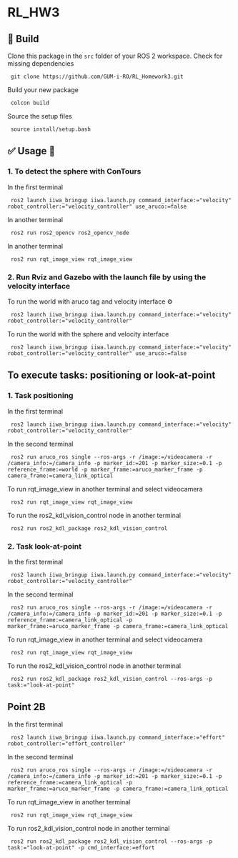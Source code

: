 # RL_HW3

## :hammer: Build

Clone this package in the `src` folder of your ROS 2 workspace. Check for missing dependencies
```
 git clone https://github.com/GUM-i-RO/RL_Homework3.git

```
Build your new package

```
 colcon build
```
Source the setup files

```
 source install/setup.bash
```
## :white_check_mark: Usage 🤖
### 1. To detect the sphere with ConTours
In the first terminal
```
 ros2 launch iiwa_bringup iiwa.launch.py command_interface:="velocity" robot_controller:="velocity_controller" use_aruco:=false
```
In another terminal
```
 ros2 run ros2_opencv ros2_opencv_node 
```
In another terminal
```
 ros2 run rqt_image_view rqt_image_view
```
### 2. Run Rviz and Gazebo with the launch file by using the velocity interface

To run the world with aruco tag and velocity interface
⚙️
```
 ros2 launch iiwa_bringup iiwa.launch.py command_interface:="velocity" robot_controller:="velocity_controller"
```

To run the world with the sphere and velocity interface
```
 ros2 launch iiwa_bringup iiwa.launch.py command_interface:="velocity" robot_controller:="velocity_controller" use_aruco:=false
```

## To execute tasks: positioning or look-at-point
### 1. Task positioning
In the first terminal
```
 ros2 launch iiwa_bringup iiwa.launch.py command_interface:="velocity" robot_controller:="velocity_controller"
```
In the second terminal
```
 ros2 run aruco_ros single --ros-args -r /image:=/videocamera -r /camera_info:=/camera_info -p marker_id:=201 -p marker_size:=0.1 -p reference_frame:=world -p marker_frame:=aruco_marker_frame -p camera_frame:=camera_link_optical
```
To run rqt_image_view in another terminal and select videocamera
```
 ros2 run rqt_image_view rqt_image_view
```
To run the ros2_kdl_vision_control node in another terminal
```
 ros2 run ros2_kdl_package ros2_kdl_vision_control
```
### 2. Task look-at-point
In the first terminal
```
 ros2 launch iiwa_bringup iiwa.launch.py command_interface:="velocity" robot_controller:="velocity_controller"
```
In the second terminal
```
 ros2 run aruco_ros single --ros-args -r /image:=/videocamera -r /camera_info:=/camera_info -p marker_id:=201 -p marker_size:=0.1 -p reference_frame:=camera_link_optical -p marker_frame:=aruco_marker_frame -p camera_frame:=camera_link_optical
```
To run rqt_image_view in another terminal and select videocamera
```
 ros2 run rqt_image_view rqt_image_view
```
To run the ros2_kdl_vision_control node in another terminal
```
 ros2 run ros2_kdl_package ros2_kdl_vision_control --ros-args -p task:="look-at-point"
```
## Point 2B
In the first terminal
```
 ros2 launch iiwa_bringup iiwa.launch.py command_interface:="effort" robot_controller:="effort_controller"
```
In the second terminal
```
 ros2 run aruco_ros single --ros-args -r /image:=/videocamera -r /camera_info:=/camera_info -p marker_id:=201 -p marker_size:=0.1 -p reference_frame:=camera_link_optical -p marker_frame:=aruco_marker_frame -p camera_frame:=camera_link_optical
```
To run rqt_image_view in another terminal
```
 ros2 run rqt_image_view rqt_image_view
```
To run ros2_kdl_vision_control node in another terminal
```
 ros2 run ros2_kdl_package ros2_kdl_vision_control --ros-args -p task:="look-at-point" -p cmd_interface:=effort
```

